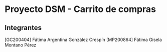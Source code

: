 # Proyecto DSM - Carrito de compras
## Integrantes
[GC200404] Fátima Argentina González Crespín 
[MP200864] Fátima Gisela Montano Pérez



